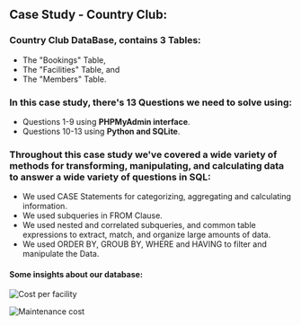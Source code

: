 ## Case Study - Country Club:

### Country Club DataBase, contains 3 Tables: 
   * The "Bookings" Table,
   * The "Facilities" Table, and
   * The "Members" Table.
   
### In this case study, there's 13 Questions we need to solve using: 
   * Questions 1-9 using **PHPMyAdmin interface**.
   * Questions 10-13 using **Python and SQLite**.
   
### Throughout this case study we've covered a wide variety of methods for transforming, manipulating, and calculating data to answer a wide variety of questions in SQL: 
   * We used CASE Statements for categorizing, aggregating and calculating information.
   * We used subqueries in FROM Clause.
   * We used nested and correlated subqueries, and common table expressions to extract, match, and organize large amounts of data.
   * We used ORDER BY, GROUB BY, WHERE and HAVING to filter and manipulate the Data.
   
#### Some insights about our database:

![Cost per facility](https://user-images.githubusercontent.com/67468718/103147177-8bc1a900-4707-11eb-8074-7c4c8abb1b12.JPG)

![Maintenance cost](https://user-images.githubusercontent.com/67468718/103147184-95e3a780-4707-11eb-8f63-ae59c54f35d8.JPG)

    

